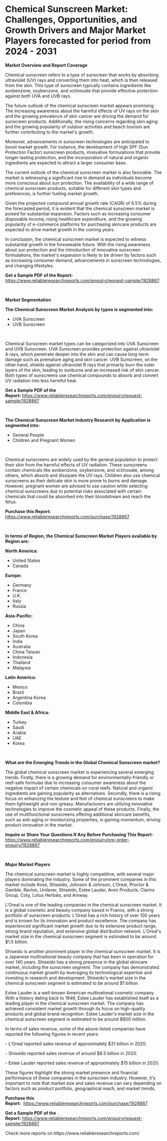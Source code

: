 <p><h1>Chemical Sunscreen Market: Challenges, Opportunities, and Growth Drivers and Major Market Players forecasted for period from 2024 - 2031</h1></p><p><strong>Market Overview and Report Coverage</strong></p>
<p><p>Chemical sunscreen refers to a type of sunscreen that works by absorbing ultraviolet (UV) rays and converting them into heat, which is then released from the skin. This type of sunscreen typically contains ingredients like avobenzone, oxybenzone, and octinoxate that provide effective protection against both UVA and UVB rays.</p><p>The future outlook of the chemical sunscreen market appears promising. The increasing awareness about the harmful effects of UV rays on the skin and the growing prevalence of skin cancer are driving the demand for sunscreen products. Additionally, the rising concerns regarding skin aging and the growing popularity of outdoor activities and beach tourism are further contributing to the market's growth.</p><p>Moreover, advancements in sunscreen technologies are anticipated to boost market growth. For instance, the development of high SPF (Sun Protection Factor) sunscreen products, innovative formulations that provide longer-lasting protection, and the incorporation of natural and organic ingredients are expected to attract a larger consumer base.</p><p>The current outlook of the chemical sunscreen market is also favorable. The market is witnessing a significant rise in demand as individuals become more conscious about sun protection. The availability of a wide range of chemical sunscreen products, suitable for different skin types and preferences, is further fueling market growth.</p><p>Given the projected compound annual growth rate (CAGR) of 6.5% during the forecasted period, it is evident that the chemical sunscreen market is poised for substantial expansion. Factors such as increasing consumer disposable income, rising healthcare expenditure, and the growing popularity of e-commerce platforms for purchasing skincare products are expected to drive market growth in the coming years.</p><p>In conclusion, the chemical sunscreen market is expected to witness substantial growth in the foreseeable future. With the rising awareness about sun protection and the introduction of innovative sunscreen formulations, the market's expansion is likely to be driven by factors such as increasing consumer demand, advancements in sunscreen technologies, and changing lifestyles.</p></p>
<p><strong>Get a Sample PDF of the Report:</strong> <a href="https://www.reliableresearchreports.com/enquiry/request-sample/1928867">https://www.reliableresearchreports.com/enquiry/request-sample/1928867</a></p>
<p>&nbsp;</p>
<p><strong>Market Segmentation</strong></p>
<p><strong>The Chemical Sunscreen Market Analysis by types is segmented into:</strong></p>
<p><ul><li>UVA Sunscreen</li><li>UVB Sunscreen</li></ul></p>
<p>&nbsp;</p>
<p><p>Chemical Sunscreen market types can be categorized into UVA Sunscreen and UVB Sunscreen. UVA Sunscreen provides protection against ultraviolet A rays, which penetrate deeper into the skin and can cause long-term damage such as premature aging and skin cancer. UVB Sunscreen, on the other hand, shields against ultraviolet B rays that primarily burn the outer layers of the skin, leading to sunburns and an increased risk of skin cancer. Both types of sunscreens use chemical compounds to absorb and convert UV radiation into less harmful heat.</p></p>
<p><strong>Get a Sample PDF of the Report:</strong>&nbsp;<a href="https://www.reliableresearchreports.com/enquiry/request-sample/1928867">https://www.reliableresearchreports.com/enquiry/request-sample/1928867</a></p>
<p>&nbsp;</p>
<p><strong>The Chemical Sunscreen Market Industry Research by Application is segmented into:</strong></p>
<p><ul><li>General People</li><li>Children and Pregnant Women</li></ul></p>
<p>&nbsp;</p>
<p><p>Chemical sunscreens are widely used by the general population to protect their skin from the harmful effects of UV radiation. These sunscreens contain chemicals like avobenzone, oxybenzone, and octinoxate, among others, which absorb and dissipate the UV rays. Children also use chemical sunscreens as their delicate skin is more prone to burns and damage. However, pregnant women are advised to use caution while selecting chemical sunscreens due to potential risks associated with certain chemicals that could be absorbed into their bloodstream and reach the fetus.</p></p>
<p><strong>Purchase this Report:</strong>&nbsp; <a href="https://www.reliableresearchreports.com/purchase/1928867">https://www.reliableresearchreports.com/purchase/1928867</a></p>
<p>&nbsp;</p>
<p><strong>In terms of Region, the Chemical Sunscreen Market Players available by Region are:</strong></p>
<p>
    <p> <strong> North America: </strong>
        <ul>
            <li>United States</li>
            <li>Canada</li>
        </ul>
        </p> 
    <p> <strong> Europe: </strong>
        <ul>
            <li>Germany</li>
            <li>France</li>
            <li>U.K.</li>
            <li>Italy</li>
            <li>Russia</li>
        </ul>
        </p> 
    <p> <strong> Asia-Pacific: </strong>
        <ul>
            <li>China</li>
            <li>Japan</li>
            <li>South Korea</li>
            <li>India</li>
            <li>Australia</li>
            <li>China Taiwan</li>
            <li>Indonesia</li>
            <li>Thailand</li>
            <li>Malaysia</li>
        </ul>
        </p> 
    <p> <strong> Latin America: </strong>
        <ul>
            <li>Mexico</li>
            <li>Brazil</li>
            <li>Argentina Korea</li>
            <li>Colombia</li>
        </ul>
        </p> 
    <p> <strong> Middle East & Africa: </strong>
        <ul>
            <li>Turkey</li>
            <li>Saudi</li>
            <li>Arabia</li>
            <li>UAE</li>
            <li>Korea</li>
        </ul>
    </p>
    </p>
<p>&nbsp;</p>
<p><strong>What are the Emerging Trends in the Global Chemical Sunscreen market?</strong></p>
<p><p>The global chemical sunscreen market is experiencing several emerging trends. Firstly, there is a growing demand for environmentally-friendly or reef-safe formulas due to increasing consumer awareness about the negative impact of certain chemicals on coral reefs. Natural and organic ingredients are gaining popularity as alternatives. Secondly, there is a rising focus on enhancing the texture and feel of chemical sunscreens to make them lightweight and non-greasy. Manufacturers are utilizing innovative technologies to improve the cosmetic appeal of these products. Finally, the use of multifunctional sunscreens offering additional skincare benefits, such as anti-aging or moisturizing properties, is gaining momentum, driving product innovation in the market.</p></p>
<p><strong>Inquire or Share Your Questions If Any Before Purchasing This Report</strong>- <a href="https://www.reliableresearchreports.com/enquiry/pre-order-enquiry/1928867">https://www.reliableresearchreports.com/enquiry/pre-order-enquiry/1928867</a></p>
<p>&nbsp;</p>
<p><strong>Major Market Players</strong></p>
<p><p>The chemical sunscreen market is highly competitive, with several major players dominating the industry. Some of the prominent companies in this market include Kose, Shiseido, Johnson & Johnson, L'Oreal, Proctor & Gamble, Revlon, Unilever, Shiseido, Estee Lauder, Avon Products, Clarins Group, Coty, Lotus Herbals, and Amway.</p><p>L'Oreal is one of the leading companies in the chemical sunscreen market. It is a global cosmetic and beauty company based in France, with a strong portfolio of sunscreen products. L'Oreal has a rich history of over 100 years and is known for its innovation and product excellence. The company has experienced significant market growth due to its extensive product range, strong brand reputation, and extensive global distribution network. L'Oreal's market size in the chemical sunscreen segment is estimated to be around $1.5 billion.</p><p>Shiseido is another prominent player in the chemical sunscreen market. It is a Japanese multinational beauty company that has been in operation for over 140 years. Shiseido has a strong presence in the global skincare market, including the sunscreen segment. The company has demonstrated continuous market growth by leveraging its technological expertise and investing in research and development. Shiseido's market size in the chemical sunscreen segment is estimated to be around $1 billion.</p><p>Estee Lauder is a well-known American multinational cosmetic company. With a history dating back to 1946, Estee Lauder has established itself as a leading player in the chemical sunscreen market. The company has achieved consistent market growth through its focus on high-quality products and global brand recognition. Estee Lauder's market size in the chemical sunscreen segment is estimated to be around $800 million.</p><p>In terms of sales revenue, some of the above-listed companies have reported the following figures in recent years:</p><p>- L'Oreal reported sales revenue of approximately $31 billion in 2020.</p><p>- Shiseido reported sales revenue of around $8.5 billion in 2020.</p><p>- Estee Lauder reported sales revenue of approximately $15 billion in 2020.</p><p>These figures highlight the strong market presence and financial performance of these companies in the sunscreen industry. However, it's important to note that market size and sales revenue can vary depending on factors such as product portfolio, geographical reach, and market trends.</p></p>
<p><strong>Purchase this Report:</strong>&nbsp;&nbsp;<a href="https://www.reliableresearchreports.com/purchase/1928867">https://www.reliableresearchreports.com/purchase/1928867</a></p>
<p></p>
<p><strong>Get a Sample PDF of the Report:</strong>&nbsp;<a href="https://www.reliableresearchreports.com/enquiry/request-sample/1928867">https://www.reliableresearchreports.com/enquiry/request-sample/1928867</a></p>
<p>Check more reports on https://www.reliableresearchreports.com/</p>